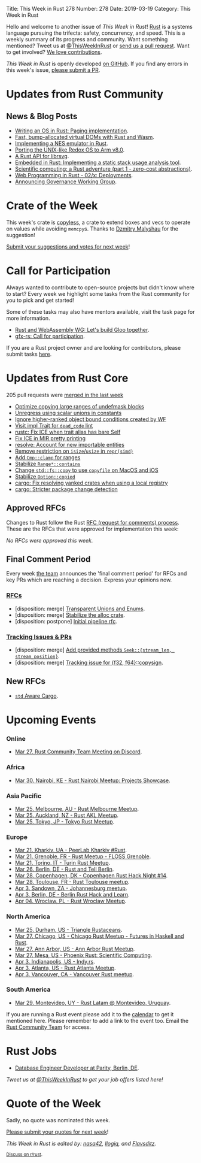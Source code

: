 Title: This Week in Rust 278
Number: 278
Date: 2019-03-19
Category: This Week in Rust

Hello and welcome to another issue of *This Week in Rust*!
[Rust](http://rust-lang.org) is a systems language pursuing the trifecta: safety, concurrency, and speed.
This is a weekly summary of its progress and community.
Want something mentioned? Tweet us at [@ThisWeekInRust](https://twitter.com/ThisWeekInRust) or [send us a pull request](https://github.com/cmr/this-week-in-rust).
Want to get involved? [We love contributions](https://github.com/rust-lang/rust/blob/master/CONTRIBUTING.md).

*This Week in Rust* is openly developed [on GitHub](https://github.com/cmr/this-week-in-rust).
If you find any errors in this week's issue, [please submit a PR](https://github.com/cmr/this-week-in-rust/pulls).

# Updates from Rust Community

## News & Blog Posts

* [Writing an OS in Rust: Paging implementation](https://os.phil-opp.com/paging-implementation/).
* [Fast, bump-allocated virtual DOMs with Rust and Wasm](https://hacks.mozilla.org/2019/03/fast-bump-allocated-virtual-doms-with-rust-and-wasm/).
* [Implementing a NES emulator in Rust](https://www.michaelburge.us/2019/03/18/nes-design.html).
* [Porting the UNIX-like Redox OS to Arm v8.0](https://fosdem.org/2019/schedule/event/microkernel_written_in_rust/attachments/slides/3258/export/events/attachments/microkernel_written_in_rust/slides/3258/FOSDEM_2019___A_microkernel_written_in_Rust.pdf).
* [A Rust API for librsvg](https://people.gnome.org/~federico/blog/a-rust-api-for-librsvg.html).
* [Embedded in Rust: Implementing a static stack usage analysis tool](https://blog.japaric.io/stack-analysis/).
* [Scientific computing: a Rust adventure (part 1 - zero-cost abstractions)](https://www.lpalmieri.com/posts/2019-03-12-scientific-computing-a-rust-adventure-part-1-zero-cost-abstractions/).
* [Web Programming in Rust - 02/x: Deployments](https://dev.to/gruberb/web-programming-in-rust-02x-deploy-your-first-app-1k05).
* [Announcing Governance Working Group](https://internals.rust-lang.org/t/governance-working-group-announcement/9637).

# Crate of the Week

This week's crate is [copyless](https://crates.io/crates/copyless), a crate to extend boxes and vecs to operate on values while avoiding `memcpy`s. Thanks to [Dzmitry Malyshau](https://users.rust-lang.org/t/crate-of-the-week/2704/503) for the suggestion!

[Submit your suggestions and votes for next week][submit_crate]!

[submit_crate]: https://users.rust-lang.org/t/crate-of-the-week/2704

# Call for Participation

Always wanted to contribute to open-source projects but didn't know where to start?
Every week we highlight some tasks from the Rust community for you to pick and get started!

Some of these tasks may also have mentors available, visit the task page for more information.

* [Rust and WebAssembly WG: Let's build Gloo together](https://rustwasm.github.io/2019/03/12/lets-build-gloo-together.html).
* [gfx-rs: Call for participation](https://users.rust-lang.org/t/gfx-rs-call-for-participation/26410).

If you are a Rust project owner and are looking for contributors, please submit tasks [here][guidelines].

[guidelines]: https://users.rust-lang.org/t/twir-call-for-participation/4821

# Updates from Rust Core

205 pull requests were [merged in the last week][merged]

[merged]: https://github.com/search?q=is%3Apr+org%3Arust-lang+is%3Amerged+merged%3A2019-03-11..2019-03-18

* [Optimize copying large ranges of undefmask blocks](https://github.com/rust-lang/rust/pull/58556)
* [Unregress using scalar unions in constants](https://github.com/rust-lang/rust/pull/59139)
* [Ignore higher-ranked object bound conditions created by WF](https://github.com/rust-lang/rust/pull/59132)
* [Visit impl Trait for `dead_code` lint](https://github.com/rust-lang/rust/pull/59129)
* [rustc: Fix ICE when trait alias has bare Self](https://github.com/rust-lang/rust/pull/59118)
* [Fix ICE in MIR pretty printing](https://github.com/rust-lang/rust/pull/59036)
* [resolve: Account for new importable entities](https://github.com/rust-lang/rust/pull/59047)
* [Remove restriction on `isize`/`usize` in `repr(simd)`](https://github.com/rust-lang/rust/pull/59201)
* [Add `Cmp::clamp` for ranges](https://github.com/rust-lang/rust/pull/58710)
* [Stabilize `Range*::contains`](https://github.com/rust-lang/rust/pull/59152)
* [Change `std::fs::copy` to use `copyfile` on MacOS and iOS](https://github.com/rust-lang/rust/pull/58901)
* [Stabilize `Option::copied`](https://github.com/rust-lang/rust/pull/59231)
* [cargo: Fix resolving yanked crates when using a local registry](https://github.com/rust-lang/cargo/pull/6742)
* [cargo: Stricter package change detection](https://github.com/rust-lang/cargo/pull/6740)

## Approved RFCs

Changes to Rust follow the Rust [RFC (request for comments)
process](https://github.com/rust-lang/rfcs#rust-rfcs). These
are the RFCs that were approved for implementation this week:

*No RFCs were approved this week.*

## Final Comment Period

Every week [the team](https://www.rust-lang.org/team.html) announces the
'final comment period' for RFCs and key PRs which are reaching a
decision. Express your opinions now.

### [RFCs](https://github.com/rust-lang/rfcs/labels/final-comment-period)

* [disposition: merge] [Transparent Unions and Enums](https://github.com/rust-lang/rfcs/pull/2645).
* [disposition: merge] [Stabilize the alloc crate](https://github.com/rust-lang/rfcs/pull/2480).
* [disposition: postpone] [Initial pipeline rfc](https://github.com/rust-lang/rfcs/pull/2656).

### [Tracking Issues & PRs](https://github.com/rust-lang/rust/labels/final-comment-period)

* [disposition: merge] [Add provided methods `Seek::{stream_len, stream_position}`](https://github.com/rust-lang/rust/pull/58422).
* [disposition: merge] [Tracking issue for {f32, f64}::copysign](https://github.com/rust-lang/rust/issues/58046).

## New RFCs

* [`std` Aware Cargo](https://github.com/rust-lang/rfcs/pull/2663).

# Upcoming Events

### Online

* [Mar 27. Rust Community Team Meeting on Discord](https://discordapp.com/channels/442252698964721669/443773747350994945).

### Africa

* [Mar 30. Nairobi, KE - Rust Nairobi Meetup: Projects Showcase](https://www.meetup.com/Rust-Nairobi/events/259650701/).

### Asia Pacific

* [Mar 25. Melbourne, AU - Rust Melbourne Meetup](https://www.meetup.com/Rust-Melbourne/events/259230502/).
* [Mar 25. Auckland, NZ - Rust AKL Meetup](https://www.meetup.com/rust-akl/events/259480499/).
* [Mar 25. Tokyo, JP - Tokyo Rust Meetup](https://rust.connpass.com/event/122377/).

### Europe

* [Mar 21. Kharkiv, UA -  PeerLab Kharkiv #Rust](https://dou.ua/calendar/25951/).
* [Mar 21. Grenoble, FR - Rust Meetup - FLOSS Grenoble](https://www.meetup.com/FLOSS-Grenoble/events/259118704/).
* [Mar 21. Torino, IT - Turin Rust Meetup](https://www.meetup.com/Mozilla-Torino/events/ktqcpqyzfblc/).
* [Mar 26. Berlin, DE - Rust and Tell Berlin](https://www.meetup.com/Rust-Berlin/events/szgnqqyzfbjc/).
* [Mar 28. Copenhagen, DK - Copenhagen Rust Hack Night #14](https://cph.rs/).
* [Mar 28. Toulouse, FR - Rust Toulouse meetup](https://www.meetup.com/fr-FR/Toulouse-Rust-Meetup/events/259589986/).
* [Apr  3. Sandown, ZA - Johannesburg meetup](https://www.meetup.com/Johannesburg-Rust-Meetup/events/gpxrtqyzgbfb/).
* [Apr  3. Berlin, DE - Berlin Rust Hack and Learn](https://www.meetup.com/opentechschool-berlin/events/rjgkhqyzgbfb/).
* [Apr 04. Wroclaw, PL - Rust Wroclaw Meetup](https://www.meetup.com/Rust-Wroclaw/events/259511136/).

### North America

* [Mar 25. Durham, US - Triangle Rustaceans](https://www.meetup.com/triangle-rustaceans/events/mfglwpyzfbhc/).
* [Mar 27. Chicago, US - Chicago Rust Meetup - Futures in Haskell and Rust](https://www.meetup.com/Chicago-Rust-Meetup/events/259343384).
* [Mar 27. Ann Arbor, US - Ann Arbor Rust Meetup](https://www.meetup.com/Ann-Arbor-Rust-Meetup/events/cgsskqyzfbkc/).
* [Mar 27. Mesa, US - Phoenix Rust: Scientific Computing](https://www.meetup.com/Desert-Rustaceans/events/259615926/).
* [Apr  3. Indianapolis, US - Indy.rs](https://www.meetup.com/indyrs/events/246726699/).
* [Apr  3. Atlanta, US - Rust Atlanta Meetup](https://www.meetup.com/Rust-ATL/events/lgtvsqyzgbfb/).
* [Apr  3. Vancouver, CA - Vancouver Rust meetup](https://www.meetup.com/Vancouver-Rust/events/gqbksqyzgbfb/).

### South America

* [Mar 29. Montevideo, UY - Rust Latam @ Montevideo, Uruguay](https://rustlatam.org/).

If you are running a Rust event please add it to the [calendar] to get
it mentioned here. Please remember to add a link to the event too.
Email the [Rust Community Team][community] for access.

[calendar]: https://www.google.com/calendar/embed?src=apd9vmbc22egenmtu5l6c5jbfc%40group.calendar.google.com
[community]: mailto:community-team@rust-lang.org

# Rust Jobs

* [Database Engineer Developer at Parity, Berlin, DE](https://www.parity.io/jobs/#berlin-database-engine-developer).

*Tweet us at [@ThisWeekInRust](https://twitter.com/ThisWeekInRust) to get your job offers listed here!*

# Quote of the Week

Sadly, no quote was nominated this week.

[Please submit your quotes for next week](http://users.rust-lang.org/t/twir-quote-of-the-week/328)!

*This Week in Rust is edited by: [nasa42](https://github.com/nasa42), [llogiq](https://github.com/llogiq), and [Flavsditz](https://github.com/Flavsditz).*

<small>[Discuss on r/rust](https://www.reddit.com/r/rust/comments/b3btyh/this_week_in_rust_278/).</small>
